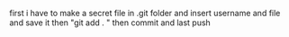 first i have to make a secret file in .git folder and insert username and file and save it 
then "git add . "  then commit and last push 
